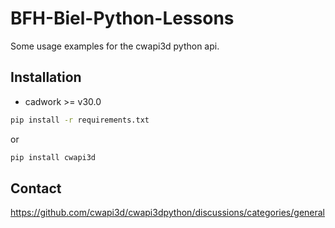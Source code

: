 # BFH-Biel-Python-Lessons

Some usage examples for the cwapi3d python api. 

## Installation
- cadwork >= v30.0

```bash
pip install -r requirements.txt
```
or 
```bash
pip install cwapi3d
```
## Contact
https://github.com/cwapi3d/cwapi3dpython/discussions/categories/general
